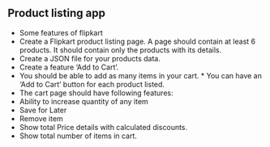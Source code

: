 ## Product listing app

- Some features of flipkart
- Create a Flipkart product listing page. A page should contain at least 6 products. It should contain only the products with its details.
- Create a JSON file for your products data.
- Create a feature ‘Add to Cart’.
- You should be able to add as many items in your cart. \* You can have an ‘Add to Cart’ button for each product listed.
- The cart page should have following features:
- Ability to increase quantity of any item
- Save for Later
- Remove item
- Show total Price details with calculated discounts.
- Show total number of items in cart.
